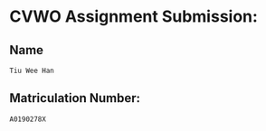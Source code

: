 # CVWO Assignment Submission:

## Name

```
Tiu Wee Han
```
## Matriculation Number:

```
A0190278X
```
